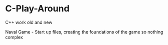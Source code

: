 # C-Play-Around
C++ work old and new


Naval Game - Start up files, creating the foundations of the game so nothing complex
